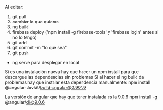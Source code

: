 Al editar:
1. git pull
2. cambiar lo que quieras
3. ng build
4. firebase deploy ('npm install -g firebase-tools' y 'firebase login' antes si no lo tengo)
5. git add .
6. git commit -m "lo que sea"
7. git push

* ng serve para desplegar en local

Si es una instalación nueva hay que hacer un npm install para que descargue las dependencias sin problemas
Si al hacer el ng build da problemas hay que instalar esta dependencia manualmente:
npm install @angular-devkit/build-angular@0.901.9

La versión de angular que hay que tener instalada es la 9.0.6
npm install -g @angular/cli@9.0.6
